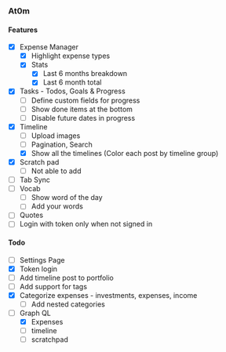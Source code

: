 ### At0m

#### Features

- [x] Expense Manager
  - [x] Highlight expense types
  - [x] Stats
    - [x] Last 6 months breakdown
    - [x] Last 6 month total
- [x] Tasks - Todos, Goals & Progress
  - [ ] Define custom fields for progress
  - [ ] Show done items at the bottom
  - [ ] Disable future dates in progress
- [x] Timeline
  - [ ] Upload images
  - [ ] Pagination, Search
  - [x] Show all the timelines (Color each post by timeline group)
- [x] Scratch pad
  - [ ] Not able to add
- [ ] Tab Sync
- [ ] Vocab
  - [ ] Show word of the day
  - [ ] Add your words
- [ ] Quotes
- [ ] Login with token only when not signed in

#### Todo

- [ ] Settings Page
- [x] Token login
- [ ] Add timeline post to portfolio
- [ ] Add support for tags
- [x] Categorize expenses - investments, expenses, income
  - [ ] Add nested categories
- [ ] Graph QL
  - [x] Expenses
  - [ ] timeline
  - [ ] scratchpad
